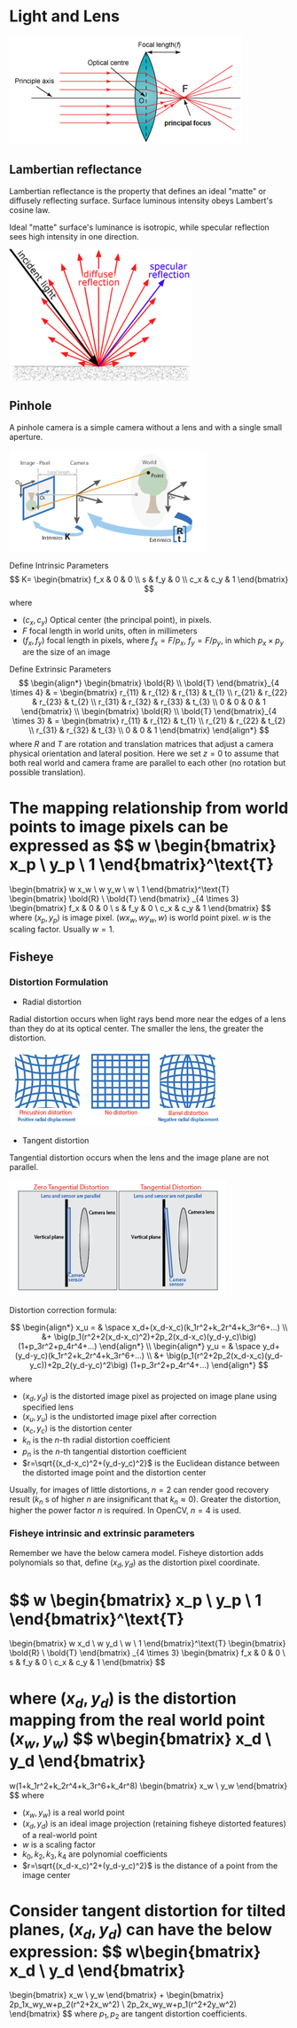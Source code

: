 # Light and Lens

![light_and_lens](imgs/light_and_lens.png "light_and_lens")

## Lambertian reflectance

Lambertian reflectance is the property that defines an ideal "matte" or diffusely reflecting surface. Surface luminous intensity obeys Lambert's cosine law.

Ideal "matte" surface's luminance is isotropic, while specular reflection sees high intensity in one direction.

![diffuse_reflection](imgs/diffuse_reflection.png "diffuse_reflection")


## Pinhole

A pinhole camera is a simple camera without a lens and with a single small aperture.

![pinhole_img_transform](imgs/pinhole_img_transform.png "pinhole_img_transform")

Define Intrinsic Parameters
$$
K=
\begin{bmatrix}
      f_x & 0 & 0 \\
      s & f_y & 0 \\
      c_x & c_y & 1
\end{bmatrix}
$$
where 
* $(c_x, c_y)$ Optical center (the principal point), in pixels.
* $F$ focal length in world units, often in millimeters
* $(f_x, f_y)$ focal length in pixels, where $f_x=F/p_x$, $f_y=F/p_y$, in which $p_x \times p_y$ are the size of an image

Define Extrinsic Parameters
$$
\begin{align*}
\begin{bmatrix}
      \bold{R} \\
      \bold{T}
\end{bmatrix}_{4 \times 4}
& =
\begin{bmatrix}
      r_{11} & r_{12} & r_{13} & t_{1} \\
      r_{21} & r_{22} & r_{23} & t_{2} \\
      r_{31} & r_{32} & r_{33} & t_{3} \\
      0 & 0 & 0 & 1
\end{bmatrix}
\\
\begin{bmatrix}
      \bold{R} \\
      \bold{T}
\end{bmatrix}_{4 \times 3}
& =
\begin{bmatrix}
      r_{11} & r_{12} & t_{1} \\
      r_{21} & r_{22} & t_{2} \\
      r_{31} & r_{32} & t_{3} \\
      0 & 0 & 1
\end{bmatrix}
\end{align*}
$$
where $R$ and $T$ are rotation and translation matrices that adjust a camera physical orientation and lateral position. Here we set $z=0$ to assume that both real world and camera frame are parallel to each other (no rotation but possible translation).

The mapping relationship from world points to image pixels can be expressed as
$$
w
\begin{bmatrix}
      x_p \\
      y_p \\
      1
\end{bmatrix}^\text{T}
=
\begin{bmatrix}
      w x_w \\
      w y_w \\
      w \\
      1
\end{bmatrix}^\text{T}
\begin{bmatrix}
      \bold{R} \\
      \bold{T}
\end{bmatrix}
_{4 \times 3}
\begin{bmatrix}
      f_x & 0 & 0 \\
      s & f_y & 0 \\
      c_x & c_y & 1
\end{bmatrix}
$$
where $(x_p, y_p)$ is image pixel. $(w x_w, w y_w, w)$ is world point pixel. $w$ is the scaling factor. Usually $w=1$.

## Fisheye

### Distortion Formulation

* Radial distortion

Radial distortion occurs when light rays bend more near the edges of a lens than they do at its optical center. The smaller the lens, the greater the distortion.

![radial_distortion](imgs/radial_distortion.png "radial_distortion")

* Tangent distortion

Tangential distortion occurs when the lens and the image plane are not parallel. 

![tangent_distortion](imgs/tangent_distortion.png "tangent_distortion")

Distortion correction formula:

$$
\begin{align*}
x_u = & \space x_d+(x_d-x_c)(k_1r^2+k_2r^4+k_3r^6+...)
\\ &+ 
\big(p_1(r^2+2(x_d-x_c)^2)+2p_2(x_d-x_c)(y_d-y_c)\big)
(1+p_3r^2+p_4r^4+...)
\end{align*}
\\
\begin{align*}
y_u = & \space y_d+(y_d-y_c)(k_1r^2+k_2r^4+k_3r^6+...)
\\ &+ 
\big(p_1(r^2+2p_2(x_d-x_c)(y_d-y_c))+2p_2(y_d-y_c)^2\big)
(1+p_3r^2+p_4r^4+...)
\end{align*}
$$
where 
* $(x_d, y_d)$ is the distorted image pixel as projected on image plane using specified lens
* $(x_u, y_u)$ is the undistorted image pixel after correction
* $(x_c, y_c)$ is the distortion center
* $k_n$ is the $n$-th radial distortion coefficient
* $p_n$ is the $n$-th tangential distortion coefficient
* $r=\sqrt{(x_d-x_c)^2+(y_d-y_c)^2}$ is the Euclidean distance between the distorted image point and the distortion center

Usually, for images of little distortions, $n=2$ can render good recovery result ($k_n$ s of higher $n$ are insignificant that $k_n \approx 0$). Greater the distortion, higher the power factor $n$ is required. In OpenCV, $n=4$ is used.

### Fisheye intrinsic and extrinsic parameters

Remember we have the below camera model. Fisheye distortion adds polynomials so that, define $(x_d, y_d)$ as the distortion pixel coordinate.

$$
w
\begin{bmatrix}
      x_p \\
      y_p \\
      1
\end{bmatrix}^\text{T}
=
\begin{bmatrix}
      w x_d \\
      w y_d \\
      w \\
      1
\end{bmatrix}^\text{T}
\begin{bmatrix}
      \bold{R} \\
      \bold{T}
\end{bmatrix}
_{4 \times 3}
\begin{bmatrix}
      f_x & 0 & 0 \\
      s & f_y & 0 \\
      c_x & c_y & 1
\end{bmatrix}
$$

where $(x_d, y_d)$ is the distortion mapping from the real world point $(x_w, y_w)$
$$
w\begin{bmatrix}
      x_d \\
      y_d
\end{bmatrix}
=
w(1+k_1r^2+k_2r^4+k_3r^6+k_4r^8)
\begin{bmatrix}
      x_w \\
      y_w
\end{bmatrix}
$$
where
* $(x_w, y_w)$ is a real world point
* $(x_d, y_d)$ is an ideal image projection (retaining fisheye distorted features) of a real-world point
* $w$ is a scaling factor
* $k_0, k_2, k_3, k_4$ are polynomial coefficients
* $r=\sqrt{(x_d-x_c)^2+(y_d-y_c)^2}$ is the distance of a point from the image center

Consider tangent distortion for tilted planes, $(x_d, y_d)$ can have the below expression:
$$
w\begin{bmatrix}
      x_d \\
      y_d
\end{bmatrix}
=
\begin{bmatrix}
      x_w \\
      y_w
\end{bmatrix}
+
\begin{bmatrix}
      2p_1x_wy_w+p_2(r^2+2x_w^2) \\
      2p_2x_wy_w+p_1(r^2+2y_w^2)
\end{bmatrix}
$$
where $p_1, p_2$ are tangent distortion coefficients.